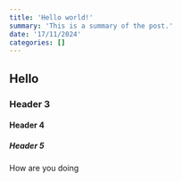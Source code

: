 ```yaml
---
title: 'Hello world!'
summary: 'This is a summary of the post.'
date: '17/11/2024'
categories: []
---
```


## Hello

### Header 3

#### Header 4

##### Header 5

How are you doing
